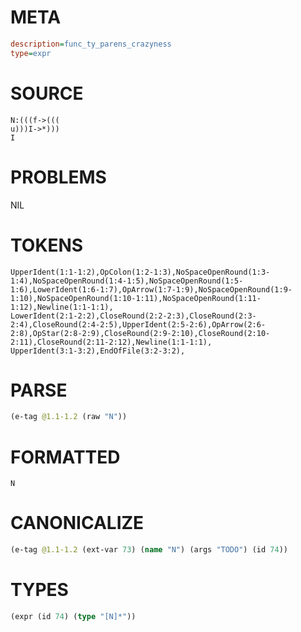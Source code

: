 # META
~~~ini
description=func_ty_parens_crazyness
type=expr
~~~
# SOURCE
~~~roc
N:(((f->(((
u)))I->*)))
I
~~~
# PROBLEMS
NIL
# TOKENS
~~~zig
UpperIdent(1:1-1:2),OpColon(1:2-1:3),NoSpaceOpenRound(1:3-1:4),NoSpaceOpenRound(1:4-1:5),NoSpaceOpenRound(1:5-1:6),LowerIdent(1:6-1:7),OpArrow(1:7-1:9),NoSpaceOpenRound(1:9-1:10),NoSpaceOpenRound(1:10-1:11),NoSpaceOpenRound(1:11-1:12),Newline(1:1-1:1),
LowerIdent(2:1-2:2),CloseRound(2:2-2:3),CloseRound(2:3-2:4),CloseRound(2:4-2:5),UpperIdent(2:5-2:6),OpArrow(2:6-2:8),OpStar(2:8-2:9),CloseRound(2:9-2:10),CloseRound(2:10-2:11),CloseRound(2:11-2:12),Newline(1:1-1:1),
UpperIdent(3:1-3:2),EndOfFile(3:2-3:2),
~~~
# PARSE
~~~clojure
(e-tag @1.1-1.2 (raw "N"))
~~~
# FORMATTED
~~~roc
N
~~~
# CANONICALIZE
~~~clojure
(e-tag @1.1-1.2 (ext-var 73) (name "N") (args "TODO") (id 74))
~~~
# TYPES
~~~clojure
(expr (id 74) (type "[N]*"))
~~~

